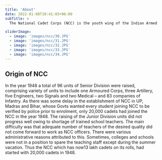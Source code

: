 ```yaml
---
title: 'About'
date: 2022-01-08T10:41:03+06:00
subTitle: >
  The National Cadet Corps (NCC) is the youth wing of the Indian Armed Forces with its headquarters in New Delhi, India. It is open to school and college students on a voluntary basis as a Tri-Services Organisation, comprising the Army, the Navy and the Air Force, engaged in developing the youth of the country into disciplined and patriotic citizens. The soldier youth foundation in India is a voluntary organization which recruits cadets from high schools, higher secondary, colleges and universities all over India. The cadets are given basic military training in small arms and drill. The officers and cadets have no liability for active military service once they complete their course. The emblem of the NCC consists of 3 colors; red, dark blue and light blue. These colors represent the Indian Army, Indian Navy and Indian Air Force respectively. The 17 lotuses indicate the 17 directories of India.

sliderImage:
  - image: 'images/ncc/30.JPG'
  - image: 'images/ncc/31.JPG'
  - image: 'images/ncc/32.JPG'
  - image: 'images/ncc/33.JPG'
  - image: 'images/ncc/34.JPG'
---
```


## Origin of NCC

In the year 1948 a total of 96 units of Senior Division were raised, comprising variety of units to include one Armoured Corps, three Artillery, five Engineers, two Signals and two Medical – and 83 companies of Infantry. As there was some delay in the establishment of NCC in UP, Madras and Bihar, whose Govts wanted every student joining NCC to be verified by police prior to enrolment, only 20,000 cadets had joined the NCC in the year 1948. The raising of the Junior Division units did not progress well owing to shortage of trained school teachers. The main difficulty was that adequate number of teachers of the desired quality did not come forward to work as NCC officers. There were various administrative reasons attributed to this. Sometimes, colleges and schools were not in a position to spare the teaching staff except during the summer vacation. Thus the NCC which has now13 lakh cadets on its rolls, had started with 20,000 cadets in 1948.
